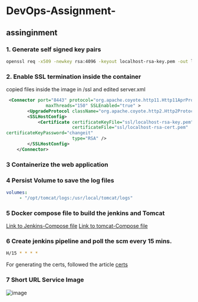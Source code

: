 ﻿# DevOps-Assignment-
## assinginment

### 1. Generate self signed key pairs

```bash
openssl req -x509 -newkey rsa:4096 -keyout localhost-rsa-key.pem -out localhost-rsa-cert.pem -days 36500
```

### 2. Enable SSL termination inside the container

copied files inside the image in /ssl and edited server.xml

```xml
 <Connector port="8443" protocol="org.apache.coyote.http11.Http11AprProtocol"
               maxThreads="150" SSLEnabled="true" >
        <UpgradeProtocol className="org.apache.coyote.http2.Http2Protocol" />
        <SSLHostConfig>
            <Certificate certificateKeyFile="ssl/localhost-rsa-key.pem"
                         certificateFile="ssl/localhost-rsa-cert.pem"
certificateKeyPassword="changeit"
                         type="RSA" />
        </SSLHostConfig>
    </Connector>

```
### 3 Containerize the web application 
### 4 Persist Volume to save the log files
``` yml
volumes:
     - "/opt/tomcat/logs:/usr/local/tomcat/logs"
```
### 5 Docker compose file to build the jenkins and Tomcat
[Link to Jenkins-Compose file](https://github.com/rjmsas/DevOps-Assignment-/blob/main/Jenkins-compose.yml) 
[Link to tomcat-Compose file](https://github.com/rjmsas/DevOps-Assignment-/blob/main/tomcat-compose.yml) 

### 6 Create jenkins pipeline and poll the scm every 15 mins.
```bash
H/15 * * * *
```
For generating the certs, followed the article
[certs](https://mvysny.github.io/Using-self-signed-OpenSSL-pem-with-Docker-Tomcat/)

### 7 Short URL Service Image
![image](https://user-images.githubusercontent.com/58831659/146095286-717e9f08-6d3e-467d-865e-f9f73453fcb3.png)

